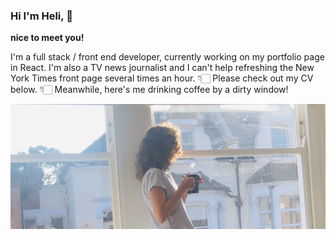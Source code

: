 ### Hi I'm Heli, 👋 
**nice to meet you!**

I'm a full stack / front end developer, currently working on my portfolio page in React. I'm also a TV news journalist and I can't help refreshing the New York Times front page several times an hour. 👇🏻 Please check out my CV below. 👇🏻 Meanwhile, here's me drinking coffee by a dirty window!

<img src="./public/Window_1.png"/>  

<!--
**PacificRebel/PacificRebel** is a ✨ _special_ ✨ repository because its `README.md` (this file) appears on your GitHub profile.

Here are some ideas to get you started:

- 🔭 I’m currently working on ...
- 🌱 I’m currently learning ...
- 👯 I’m looking to collaborate on ...
- 🤔 I’m looking for help with ...
- 💬 Ask me about ...
- 📫 How to reach me: ...
- 😄 Pronouns: ...
- ⚡ Fun fact: ...
-->
